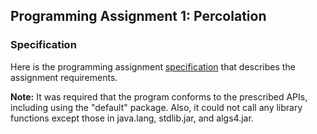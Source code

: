 ## Programming Assignment 1: Percolation

### Specification
Here is the programming assignment [specification](http://coursera.cs.princeton.edu/algs4/assignments/percolation.html) that describes the assignment requirements.

**Note:**
It was required that the program conforms to the prescribed APIs, including using the "default" package. Also, it could not call any library functions except those in java.lang, stdlib.jar, and algs4.jar. 
